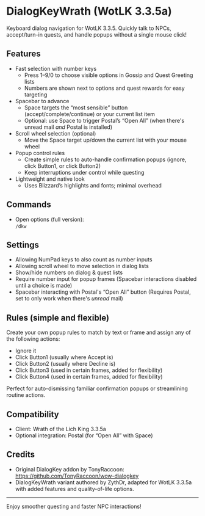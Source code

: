 # DialogKeyWrath (WotLK 3.3.5a)

Keyboard dialog navigation for WotLK 3.3.5. Quickly talk to NPCs, accept/turn-in quests, and handle popups without a single mouse click!

## Features

- Fast selection with number keys
  - Press 1–9/0 to choose visible options in Gossip and Quest Greeting lists
  - Numbers are shown next to options and quest rewards for easy targeting
- Spacebar to advance
  - Space targets the “most sensible” button (accept/complete/continue) or your current list item
  - Optional: use Space to trigger Postal’s “Open All” (when there's unread mail *and* Postal is installed)
- Scroll wheel selection (optional)
  - Move the Space target up/down the current list with your mouse wheel
- Popup control rules
  - Create simple rules to auto-handle confirmation popups (ignore, click Button1, or click Button2)
  - Keep interruptions under control while questing
- Lightweight and native look
  - Uses Blizzard’s highlights and fonts; minimal overhead

## Commands

- Open options (full version):  
  `/dkw`

## Settings

- Allowing NumPad keys to also count as number inputs
- Allowing scroll wheel to move selection in dialog lists
- Show/hide numbers on dialog & quest lists
- Require number input for popup frames (Spacebar interactions disabled until a choice is made)
- Spacebar interacting with Postal's “Open All” button (Requires Postal, set to only work when there's *unread* mail)

## Rules (simple and flexible)

Create your own popup rules to match by text or frame and assign any of the following actions:
- Ignore it
- Click Button1 (usually where Accept is)
- Click Button2 (usually where Decline is)
- Click Button3 (used in certain frames, added for flexibility)
- Click Button4 (used in certain frames, added for flexibility)

Perfect for auto-dismissing familiar confirmation popups or streamlining routine actions.

## Compatibility

- Client: Wrath of the Lich King 3.3.5a
- Optional integration: Postal (for “Open All” with Space)

## Credits

- Original DialogKey addon by TonyRaccoon:  https://github.com/TonyRaccoon/wow-dialogkey
- DialogKeyWrath variant authored by ZythDr, adapted for WotLK 3.3.5a with added features and quality-of-life options.

---
Enjoy smoother questing and faster NPC interactions!

